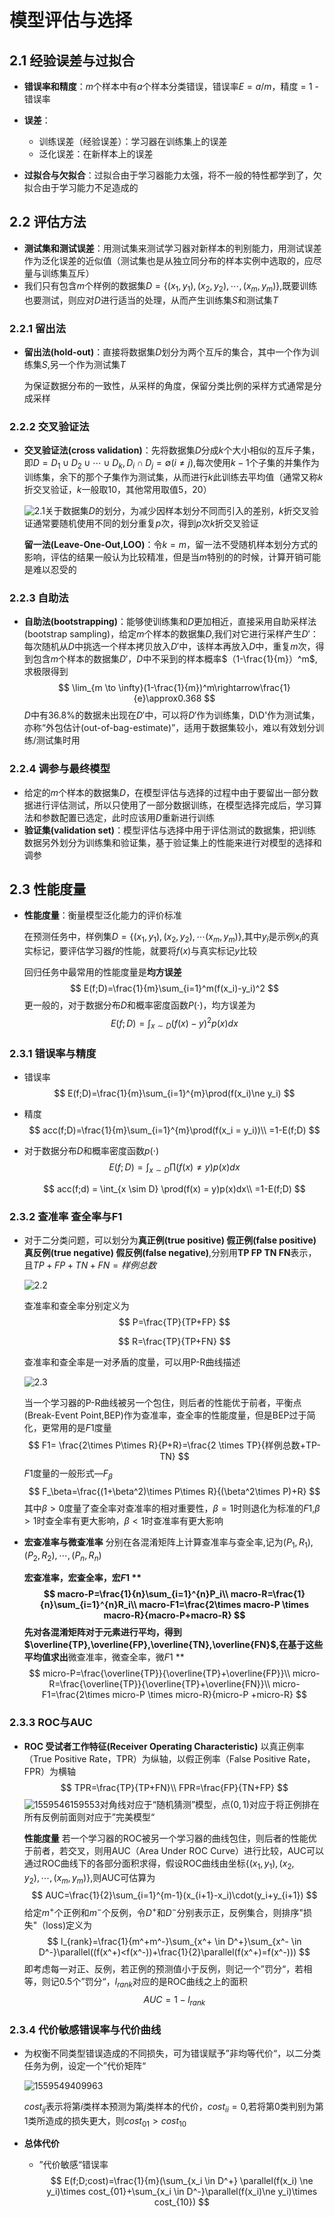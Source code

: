 # 模型评估与选择

## 2.1 经验误差与过拟合

- **错误率和精度**：$m$个样本中有$a$个样本分类错误，错误率$E=a/ m$，精度 = 1 - 错误率
- **误差**：	
  - 训练误差（经验误差）：学习器在训练集上的误差
  - 泛化误差：在新样本上的误差

- **过拟合与欠拟合**：过拟合由于学习器能力太强，将不一般的特性都学到了，欠拟合由于学习能力不足造成的

## 2.2 评估方法

- **测试集和测试误差**：用测试集来测试学习器对新样本的判别能力，用测试误差作为泛化误差的近似值（测试集也是从独立同分布的样本实例中选取的，应尽量与训练集互斥）
- 我们只有包含$m$个样例的数据集$D=\{(x_1,y_1),(x_2,y_2),\cdots,(x_m,y_m)\}$,既要训练也要测试，则应对$D$进行适当的处理，从而产生训练集$S$和测试集$T$

### 2.2.1 留出法

- **留出法(hold-out)**：直接将数据集$D$划分为两个互斥的集合，其中一个作为训练集$S$,另一个作为测试集$T$

  为保证数据分布的一致性，从采样的角度，保留分类比例的采样方式通常是分成采样

### 2.2.2 交叉验证法

- **交叉验证法(cross validation)**：先将数据集$D$分成$k$个大小相似的互斥子集，即$D=D_1\cup D_2\cup \cdots \cup D_k, D_i \cap D_j = \emptyset(i \ne j)$,每次使用$k-1$个子集的并集作为训练集，余下的那个子集作为测试集，从而进行$k$此训练去平均值（通常又称$k$折交叉验证，$k$一般取10，其他常用取值5，20）

  ![2.1](https://github.com/zzhhch/resource/blob/master/notes/photos/2.1.png?raw=true)关于数据集$D$的划分，为减少因样本划分不同而引入的差别，$k$折交叉验证通常要随机使用不同的划分重复$p$次，得到$p$次$k$折交叉验证

  **留一法(Leave-One-Out,LOO)**：令$k=m$，留一法不受随机样本划分方式的影响，评估的结果一般认为比较精准，但是当$m$特别的的时候，计算开销可能是难以忍受的

### 2.2.3 自助法

- **自助法(bootstrapping)**：能够使训练集和$D$更加相近，直接采用自助采样法(bootstrap sampling)，给定$m$个样本的数据集$D$,我们对它进行采样产生$D'$：每次随机从$D$中挑选一个样本拷贝放入$D'$中，该样本再放入$D$中，重复$m$次，得到包含$m$个样本的数据集$D'$，$D$中不采到的样本概率$（1-\frac{1}{m}）^m$,求极限得到
  $$
  \lim_{m \to \infty}(1-\frac{1}{m})^m\rightarrow\frac{1}{e}\approx0.368
  $$
  $D$中有36.8%的数据未出现在$D'$中，可以将$D'$作为训练集，D\D'作为测试集，亦称“外包估计(out-of-bag-estimate)”，适用于数据集较小，难以有效划分训练/测试集时用

### 2.2.4 调参与最终模型

- 给定的$m$个样本的数据集$D$，在模型评估与选择的过程中由于要留出一部分数据进行评估测试，所以只使用了一部分数据训练，在模型选择完成后，学习算法和参数配置已选定，此时应该用$D$重新进行训练
- **验证集(validation set)**：模型评估与选择中用于评估测试的数据集，把训练数据另外划分为训练集和验证集，基于验证集上的性能来进行对模型的选择和调参

## 2.3 性能度量

- **性能度量**：衡量模型泛化能力的评价标准

  在预测任务中，样例集$D=\{(x_1,y_1),(x_2,y_2),\cdots(x_m,y_m)\}$,其中$y_i$是示例$x_i$的真实标记，要评估学习器$f$的性能，就要将$f(x)$与真实标记$y$比较

  回归任务中最常用的性能度量是**均方误差**
  $$
  E(f;D)=\frac{1}{m}\sum_{i=1}^m(f(x_i)-y_i)^2
  $$
  更一般的，对于数据分布$D$和概率密度函数$P(\cdot)$，均方误差为
  $$
  E(f;D)=\int_{x \sim D}(f(x)-y)^2p(x)dx
  $$

### 2.3.1 错误率与精度

- 错误率
  $$
  E(f;D)=\frac{1}{m}\sum_{i=1}^{m}\prod(f(x_i)\ne y_i)
  $$

- 精度
  $$
  acc(f;D)=\frac{1}{m}\sum_{i=1}^{m}\prod(f(x_i = y_i))\\
  =1-E(f;D)
  $$

- 对于数据分布$D$和概率密度函数$p(\cdot)$
  $$
  E(f;D)=\int_{x \sim D}\prod(f(x)\ne y)p(x)dx
  $$

  $$
  acc(f;d) = \int_{x \sim D} \prod(f(x) = y)p(x)dx\\
  =1-E(f;D)
  $$

  

### 2.3.2 查准率 查全率与F1

- 对于二分类问题，可以划分为**真正例(true positive)  假正例(false positive)  真反例(true negative)  假反例(false negative)**,分别用**TP FP TN FN**表示，且$TP+FP+TN+FN=样例总数$ 

  ![2.2](https://github.com/zzhhch/resource/blob/master/notes/photos/2.2.png?raw=true)

  查准率和查全率分别定义为
  $$
  P=\frac{TP}{TP+FP}
  $$

  $$
  R=\frac{TP}{TP+FN}
  $$

  查准率和查全率是一对矛盾的度量，可以用P-R曲线描述
  
  ![2.3](https://github.com/zzhhch/resource/blob/master/notes/photos/2.3.png?raw=true)
  
  当一个学习器的P-R曲线被另一个包住，则后者的性能优于前者，平衡点(Break-Event Point,BEP)作为查准率，查全率的性能度量，但是BEP过于简化，更常用的是$F 1$度量
  $$
  F1= \frac{2\times P\times R}{P+R}=\frac{2 \times TP}{样例总数+TP-TN}
  $$
  $F1$度量的一般形式$—F_\beta$
  $$
  F_\beta=\frac{(1+\beta^2)\times P\times R}{(\beta^2\times P)+R}
  $$
  其中$\beta >0$度量了查全率对查准率的相对重要性，$\beta=1$时则退化为标准的$F  1$,$\beta>1$时查全率有更大影响，$\beta<1$时查准率有更大影响

- **宏查准率与微查准率** 分别在各混淆矩阵上计算查准率与查全率,记为$(P_1,R_1),(P_2,R_2),\cdots,(P_n,R_n)$

  **宏查准率，宏查全率，宏$F1$ **
  $$
  macro-P=\frac{1}{n}\sum_{i=1}^{n}P_i\\
  macro-R=\frac{1}{n}\sum_{i=1}^{n}R_i\\
  macro-F1=\frac{2\times macro-P \times macro-R}{macro-P+macro-R}
  $$
  先对各混淆矩阵对于元素进行平均，得到$\overline{TP},\overline{FP},\overline{TN},\overline{FN}$,在基于这些平均值求出**微查准率，微查全率，微$F 1$ **
  $$
  micro-P=\frac{\overline{TP}}{\overline{TP}+\overline{FP}}\\
  micro-R=\frac{\overline{TP}}{\overline{TP}+\overline{FN}}\\
  micro-F1=\frac{2\times micro-P \times micro-R}{micro-P +micro-R}
  $$

### 2.3.3 ROC与AUC

- **ROC 受试者工作特征(Receiver Operating Characteristic)** 以真正例率（True Positive Rate，TPR）为纵轴，以假正例率（False Positive Rate，FPR）为横轴
  $$
  TPR=\frac{TP}{TP+FN}\\
  FPR=\frac{FP}{TN+FP}
  $$
  ![1559546159553](https://github.com/zzhhch/resource/blob/master/notes/photos/2.4.png?raw=true)对角线对应于“随机猜测”模型，点$(0,1)$对应于将正例排在所有反例前面则对应于”完美模型“

  **性能度量** 若一个学习器的ROC被另一个学习器的曲线包住，则后者的性能优于前者，若交叉，则用AUC（Area Under ROC Curve）进行比较，AUC可以通过ROC曲线下的各部分面积求得，假设ROC曲线由坐标$\{(x_1,y_1),(x_2,y_2),\cdots,(x_m,y_m)\}$,则AUC可估算为
  $$
  AUC=\frac{1}{2}\sum_{i=1}^{m-1}(x_{i+1}-x_i)\cdot(y_i+y_{i+1})
  $$
  给定$m^+$个正例和$m^-$个反例，令$D^+$和$D^-$分别表示正，反例集合，则排序"损失"（loss)定义为
  $$
  l_{rank}=\frac{1}{m^+m^-}\sum_{x^+ \in D^+}\sum_{x^- \in D^-}\parallel((f(x^+)<f(x^-))+\frac{1}{2}\parallel(f(x^+)=f(x^-)))
  $$
  即考虑每一对正、反例，若正例的预测值小于反例，则记一个”罚分“，若相等，则记0.5个”罚分“，$l_{rank}$对应的是ROC曲线之上的面积
  $$
  AUC=1-l_{rank}
  $$

### 2.3.4 代价敏感错误率与代价曲线

- 为权衡不同类型错误造成的不同损失，可为错误赋予”非均等代价“，以二分类任务为例，设定一个”代价矩阵“

  ![1559549409963](https://github.com/zzhhch/resource/blob/master/notes/photos/2.5.png?raw=true)

  $cost_{ij}$表示将第$i$类样本预测为第$j$类样本的代价，$cost_{ii}=0$,若将第$0$类判别为第$1$类所造成的损失更大，则$cost_{01}>cost_{10}$ 

- **总体代价** 

  - ”代价敏感“错误率
    $$
    E(f;D;cost)=\frac{1}{m}(\sum_{x_i \in D^+} \parallel(f(x_i) \ne y_i)\times cost_{01}+\sum_{x_i \in D^-}\parallel(f(x_i)\ne y_i)\times cost_{10})
    $$
    

